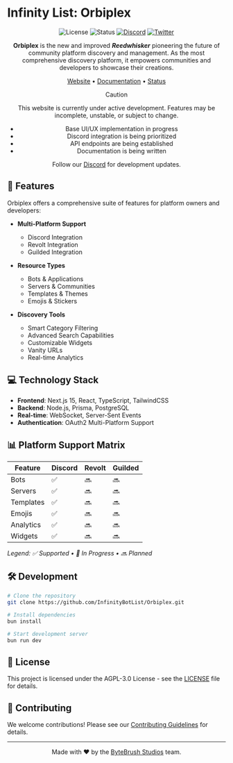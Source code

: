 # Infinity List: Orbiplex

<div align="center">

![License](https://img.shields.io/badge/license-AGPL--3.0-blue.svg)
![Status](https://img.shields.io/badge/status-unreleased-orange.svg)
[![Discord](https://img.shields.io/discord/758641373074423808?color=5865F2&logo=discord&logoColor=white)](https://discord.gg/ae6wpKqApt)
[![Twitter](https://img.shields.io/badge/Twitter-Follow-1DA1F2?logo=twitter)](https://twitter.com/InfinityBotList)

**Orbiplex** is the new and improved ***Reedwhisker*** pioneering the future of community platform discovery and management. As the most comprehensive discovery platform, it empowers communities and developers to showcase their creations.

[Website](https://infinitybots.gg) • [Documentation](https://docs.infinitybots.gg) • [Status](https://status.botlist.site)

> [!CAUTION]
> This website is currently under active development. Features may be incomplete, unstable, or subject to change.
> - Base UI/UX implementation in progress
> - Discord integration is being prioritized
> - API endpoints are being established
> - Documentation is being written
> 
> Follow our [Discord](https://discord.gg/ae6wpKqApt) for development updates.

</div>

## 🚀 Features

Orbiplex offers a comprehensive suite of features for platform owners and developers:

- **Multi-Platform Support**
  - Discord Integration
  - Revolt Integration
  - Guilded Integration

- **Resource Types**
  - Bots & Applications
  - Servers & Communities
  - Templates & Themes
  - Emojis & Stickers

- **Discovery Tools**
  - Smart Category Filtering
  - Advanced Search Capabilities
  - Customizable Widgets
  - Vanity URLs
  - Real-time Analytics

## 💻 Technology Stack

- **Frontend**: Next.js 15, React, TypeScript, TailwindCSS
- **Backend**: Node.js, Prisma, PostgreSQL
- **Real-time**: WebSocket, Server-Sent Events
- **Authentication**: OAuth2 Multi-Platform Support

## 📊 Platform Support Matrix

| Feature | Discord | Revolt | Guilded |
|---------|---------|--------|---------|
| Bots | ✅ | 🔜 | 🔜|
| Servers | ✅ | 🔜 | 🔜 |
| Templates | ✅ | 🔜 | 🔜 |
| Emojis | ✅ | 🔜 | 🔜 |
| Analytics | ✅ | 🔜 | 🔜 |
| Widgets | ✅ | 🔜 | 🔜 |

*Legend: ✅ Supported • 🔄 In Progress • 🔜 Planned*

## 🛠️ Development

```bash
# Clone the repository
git clone https://github.com/InfinityBotList/Orbiplex.git

# Install dependencies
bun install

# Start development server
bun run dev
```

## 📜 License

This project is licensed under the AGPL-3.0 License - see the [LICENSE](LICENSE) file for details.

## 🤝 Contributing

We welcome contributions! Please see our [Contributing Guidelines](CONTRIBUTING.md) for details.

---

<div align="center">

Made with ❤️ by the [ByteBrush Studios](https://bytebrush.dev) team.

</div>

